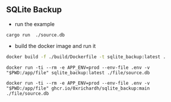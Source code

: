 ## SQLite Backup

- run the example

```
cargo run  ./source.db
```

- build the docker image and run it

```bash
docker build -f ./build/Dockerfile -t sqlite_backup:latest .
```

```
docker run -ti --rm -e APP_ENV=prod --env-file .env -v "$PWD:/app/file" sqlite_backup:latest ./file/source.db
```

```
docker run -ti --rm -e APP_ENV=prod --env-file .env -v "$PWD:/app/file" ghcr.io/0xrichardh/sqlite_backup:main ./file/source.db
```
